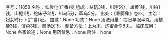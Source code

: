 序号：11858
名称：仙传化(疒番)锭
组成：枯矾3钱，川连5分，雄黄1钱，川柏1钱，山栀1钱，蛇床子3钱，川乌5分，草乌5分。
出处：《春脚集》卷四。
主治：妇女时行下(疒番)证。
加减：None
功效：None
用法用量：每日早服半丸，用桔梗3钱，薄荷3钱，煎汤送下。
制备方法：上为末，炼蜜合作8丸。
临床应用：None
各家论述：None
用药禁忌：None
附注：None
